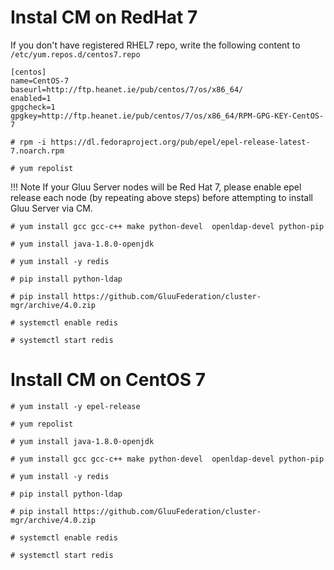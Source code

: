 # Instal CM on RedHat 7


If you don't have registered RHEL7 repo, write the following content to `/etc/yum.repos.d/centos7.repo`

```
[centos]
name=CentOS-7
baseurl=http://ftp.heanet.ie/pub/centos/7/os/x86_64/
enabled=1
gpgcheck=1
gpgkey=http://ftp.heanet.ie/pub/centos/7/os/x86_64/RPM-GPG-KEY-CentOS-7

```


`# rpm -i https://dl.fedoraproject.org/pub/epel/epel-release-latest-7.noarch.rpm`

`# yum repolist`

!!! Note
    If your Gluu Server nodes will be Red Hat 7, please enable epel release each node (by repeating above steps) before attempting to install Gluu Server via CM. 

`# yum install gcc gcc-c++ make python-devel  openldap-devel python-pip`

`# yum install java-1.8.0-openjdk`

`# yum install -y redis`

`# pip install python-ldap`

`# pip install https://github.com/GluuFederation/cluster-mgr/archive/4.0.zip`

`# systemctl enable redis`

`# systemctl start redis`


# Install CM on CentOS 7

`# yum install -y epel-release`

`# yum repolist`

`# yum install java-1.8.0-openjdk`

`# yum install gcc gcc-c++ make python-devel  openldap-devel python-pip`

`# yum install -y redis`

`# pip install python-ldap`

`# pip install https://github.com/GluuFederation/cluster-mgr/archive/4.0.zip`

`# systemctl enable redis`

`# systemctl start redis`
